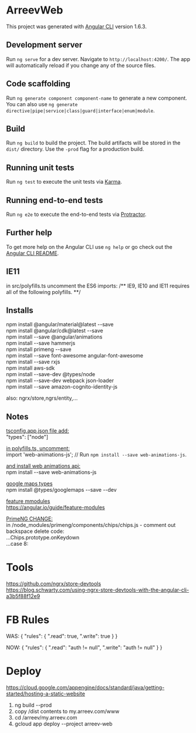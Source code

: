 # ArreevWeb

This project was generated with [Angular CLI](https://github.com/angular/angular-cli) version 1.6.3.

## Development server

Run `ng serve` for a dev server. Navigate to `http://localhost:4200/`. The app will automatically reload if you change any of the source files.

## Code scaffolding

Run `ng generate component component-name` to generate a new component. You can also use `ng generate directive|pipe|service|class|guard|interface|enum|module`.

## Build

Run `ng build` to build the project. The build artifacts will be stored in the `dist/` directory. Use the `-prod` flag for a production build.

## Running unit tests

Run `ng test` to execute the unit tests via [Karma](https://karma-runner.github.io).

## Running end-to-end tests

Run `ng e2e` to execute the end-to-end tests via [Protractor](http://www.protractortest.org/).

## Further help

To get more help on the Angular CLI use `ng help` or go check out the [Angular CLI README](https://github.com/angular/angular-cli/blob/master/README.md).

## IE11
in src/polyfills.ts uncomment the ES6 imports:
/** IE9, IE10 and IE11 requires all of the following polyfills. **/

## Installs
npm install @angular/material@latest --save<br>
npm install @angular/cdk@latest --save<br>
npm install --save @angular/animations<br>
npm install --save hammerjs<br>
npm install primeng --save<br>
npm install --save font-awesome angular-font-awesome<br>
npm install --save rxjs <br>
npm install aws-sdk<br>
npm install --save-dev @types/node<br>
npm install --save-dev webpack json-loader<br>
npm install --save amazon-cognito-identity-js<br>

also: ngrx/store,ngrs/entity,...

## Notes
<u>tsconfig.app.json file add:<br></u>
"types": ["node"]<br>
 
<u>in polyfills.ts, uncomment:</u><br>
import 'web-animations-js';  // Run `npm install --save web-animations-js`.<br>

<u>and install web animations api:</u><br>
npm install --save web-animations-js<br>

<u>google maps types</u><br>
npm install @types/googlemaps --save --dev

<u>feature mmodules</u><br>
https://angular.io/guide/feature-modules

<u>PrimeNG CHANGE:</u><br>
in /node_modules/primeng/components/chips/chips.js - comment out backspace delete code:<br>
...Chips.prototype.onKeydown<br>
...case 8:
  
# Tools
https://github.com/ngrx/store-devtools<br>
https://blog.schwarty.com/using-ngrx-store-devtools-with-the-angular-cli-a3b5f88f12e9

# FB Rules
WAS:
{
  "rules": {
    ".read": true,
    ".write": true
  }
}

NOW:
{
  "rules": {
    ".read": "auth != null",
    ".write": "auth != null"
  }
}


# Deploy
https://cloud.google.com/appengine/docs/standard/java/getting-started/hosting-a-static-website<br>
1. ng build --prod
2. copy /dist contents to my.arreev.com/www 
3. cd /arreev/my.arreev.com
4. gcloud app deploy --project arreev-web
